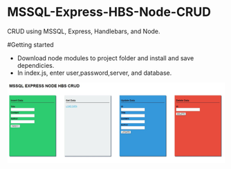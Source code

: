 # MSSQL-Express-HBS-Node-CRUD
CRUD using MSSQL, Express, Handlebars, and Node.

#Getting started
- Download node modules to project folder and install and save dependicies. 
- In index.js, enter user,password,server, and database.

![Alt text](public/images/demo.JPG?raw=true "Optional Title") 
